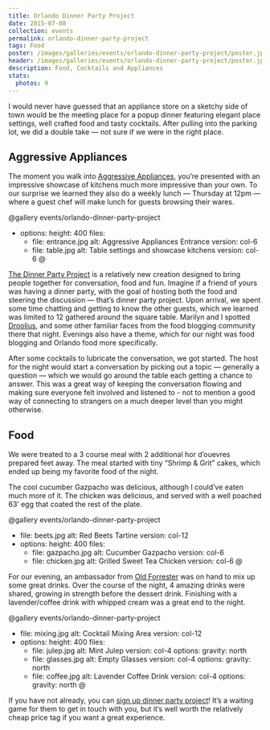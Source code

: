 ```yaml
---
title: Orlando Dinner Party Project
date: 2015-07-08
collection: events
permalink: orlando-dinner-party-project
tags: Food
poster: /images/galleries/events/orlando-dinner-party-project/poster.jpg
header: /images/galleries/events/orlando-dinner-party-project/poster.jpg
description: Food, Cocktails and Appliances
stats:
  photos: 9
---
```


I would never have guessed that an appliance store on a sketchy side of town would be the meeting place for a popup dinner featuring elegant place settings, well crafted food and tasty cocktails. After pulling into the parking lot, we did a double take — not sure if we were in the right place.

## Aggressive Appliances

The moment you walk into [Aggressive Appliances](http://www.aggressiveappliances.com/), you’re presented with an impressive showcase of kitchens much more impressive than your own. To our surprise we learned they also do a weekly lunch — Thursday at 12pm — where a guest chef will make lunch for guests browsing their wares.

@gallery events/orlando-dinner-party-project
- options:
    height: 400
  files:
  - file: entrance.jpg
    alt: Aggressive Appliances Entrance
    version: col-6
  - file: table.jpg
    alt: Table settings and showcase kitchens
    version: col-6
@

[The Dinner Party Project](http://www.thedinnerpartyproject.co/) is a relatively new creation designed to bring people together for conversation, food and fun. Imagine if a friend of yours was having a dinner party, with the goal of hosting both the food and steering the discussion — that’s dinner party project. Upon arrival, we spent some time chatting and getting to know the other guests, which we learned was limited to 12 gathered around the square table. Marilyn and I spotted [Droolius](http://droolius.com/), and some other familiar faces from the food blogging community there that night. Evenings also have a theme, which for our night was food blogging and Orlando food more specifically.


After some cocktails to lubricate the conversation, we got started. The host for the night would start a conversation by picking out a topic — generally a question — which we would go around the table each getting a chance to answer. This was a great way of keeping the conversation flowing and making sure everyone felt involved and listened to - not to mention a good way of connecting to strangers on a much deeper level than you might otherwise.

## Food

We were treated to a 3 course meal with 2 additional hor d’ouevres prepared feet away. The meal started with tiny “Shrimp & Grit” cakes, which ended up being my favorite food of the night.

The cool cucumber Gazpacho was delicious, although I could’ve eaten much more of it. The chicken was delicious, and served with a well poached 63’ egg that coated the rest of the plate.

@gallery events/orlando-dinner-party-project
- file: beets.jpg
  alt: Red Beets Tartine
  version: col-12
- options:
    height: 400
  files:
  - file: gazpacho.jpg
    alt: Cucumber Gazpacho
    version: col-6
  - file: chicken.jpg
    alt: Grilled Sweet Tea Chicken
    version: col-6
@

For our evening, an ambassador from [Old Forrester](http://www.oldforester.com/) was on hand to mix up some great drinks. Over the course of the night, 4 amazing drinks were shared, growing in strength before the dessert drink. Finishing with a lavender/coffee drink with whipped cream was a great end to the night.

@gallery events/orlando-dinner-party-project
- file: mixing.jpg
  alt: Cocktail Mixing Area
  version: col-12
- options:
    height: 400
  files:
  - file: julep.jpg
    alt: Mint Julep
    version: col-4
    options:
      gravity: north
  - file: glasses.jpg
    alt: Empty Glasses
    version: col-4
    options:
      gravity: north
  - file: coffee.jpg
    alt: Lavender Coffee Drink
    version: col-4
    options:
      gravity: north
@

If you have not already, you can [sign up dinner party project](http://www.thedinnerpartyproject.co/media/)! It’s a waiting game for them to get in touch with you, but it’s well worth the relatively cheap price tag if you want a great experience.
